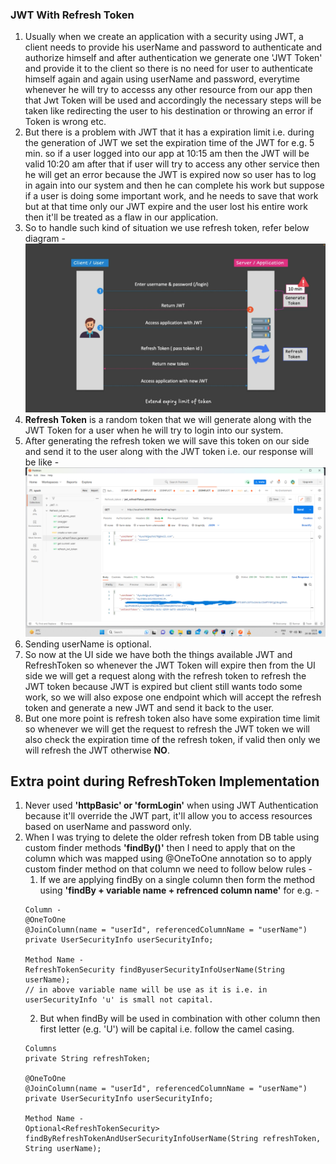 ### JWT With Refresh Token
1. Usually when we create an application with a security using JWT, a client needs to provide his userName and
   password to authenticate and authorize himself and after authentication we generate one 'JWT Token' and provide
   it to the client so there is no need for user to authenticate himself again and again using userName and password,
   everytime whenever he will try to accesss any other resource from our app then that Jwt Token will be used and
   accordingly the necessary steps will be taken like redirecting the user to his destination or throwing an error
   if Token is wrong etc.
2. But there is a problem with JWT that it has a expiration limit i.e. during the generation of JWT we set the 
   expiration time of the JWT for e.g. 5 min. so if a user logged into our app at 10:15 am then the JWT will be valid
   10:20 am after that if user will try to access any other service then he will get an error because the JWT is
   expired now so user has to log in again into our system and then he can complete his work but suppose if a user is
   doing some important work, and he needs to save that work but at that time only our JWT expire and the user lost his
   entire work then it'll be treated as a flaw in our application.
3. So to handle such kind of situation we use refresh token, refer below diagram -
![JWT with Refresh Token Flow Diagram](src/main/resources/images/refreshToken.png)
4. **Refresh Token** is a random token that we will generate along with the JWT Token for a user when he will try to
   login into our system.
5. After generating the refresh token we will save this token on our side and send it to the user along with the JWT
   token i.e. our response will be like -
![Postman response with JWT and Refresh Token](src/main/resources/images/postman_response.png)
6. Sending userName is optional.
7. So now at the UI side we have both the things available JWT and RefreshToken so whenever the JWT Token will
   expire then from the UI side we will get a request along with the refresh token to refresh the JWT token because
   JWT is expired but client still wants todo some work, so we will also expose one endpoint which will accept the
   refresh token and generate a new JWT and send it back to the user.
8. But one more point is refresh token also have some expiration time limit so whenever we will get the request to
   refresh the JWT token we will also check the expiration time of the refresh token, if valid then only we will
   refresh the JWT otherwise **NO**.

## Extra point during RefreshToken Implementation
1. Never used **'httpBasic' or 'formLogin'** when using JWT Authentication because it'll override the JWT part, it'll
   allow you to access resources based on userName and password only.
2. When I was trying to delete the older refresh token from DB table using custom finder methods **'findBy()'** then
   I need to apply that on the column which was mapped using @OneToOne annotation so to apply custom finder method on
   that column we need to follow below rules -
   1. If we are applying findBy on a single column then form the method using **'findBy + variable name + refrenced
      column name'** for e.g. -
   ```
   Column -
   @OneToOne
   @JoinColumn(name = "userId", referencedColumnName = "userName")
   private UserSecurityInfo userSecurityInfo;
   
   Method Name -
   RefreshTokenSecurity findByuserSecurityInfoUserName(String userName);   
   // in above variable name will be use as it is i.e. in userSecurityInfo 'u' is small not capital.
   ```
   2. But when findBy will be used in combination with other column then first letter (e.g. 'U') will be capital i.e.
      follow the camel casing.
   ```
   Columns
   private String refreshToken;
   
   @OneToOne
   @JoinColumn(name = "userId", referencedColumnName = "userName")
   private UserSecurityInfo userSecurityInfo;
   
   Method Name -
   Optional<RefreshTokenSecurity> findByRefreshTokenAndUserSecurityInfoUserName(String refreshToken, String userName);
   ```